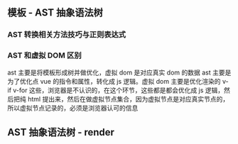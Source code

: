 ## 模板 - AST 抽象语法树

### AST 转换相关方法技巧与正则表达式

### AST 和虚拟 DOM 区别

ast 主要是将模板形成树并做优化，虚拟 dom 是对应真实 dom 的数据
ast 主要是为了优化点 vue 的指令和属性，转化成 js 逻辑。虚拟 dom 主要是优化渲染的
v-if  v-for 这些，浏览器是不认识的，在这个环节，这些都是都会优化成 js 逻辑，然后把纯 html 提出来，然后在做虚拟节点集合，因为虚拟节点是对应真实节点的，所以虚拟节点记录的，必须是浏览器认可的信息

## AST 抽象语法树 - render
